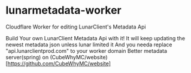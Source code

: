 # lunarmetadata-worker
Cloudflare Worker for editing LunarClient's Metadata Api

Build Your own LunarClient Metadata Api with it!
It will keep updating the newest metadata json unless lunar limited it
And you needa replace "api.lunarclientprod.com" to your worker domain
Better metadata server(spring) on (CubeWhyMC/website)[https://github.com/CubeWhyMC/website]
